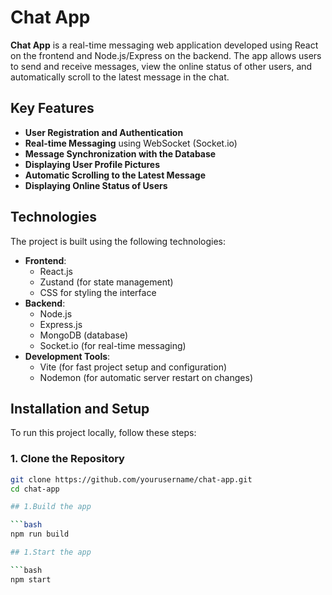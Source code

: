 # Chat App

**Chat App** is a real-time messaging web application developed using React on the frontend and Node.js/Express on the backend. The app allows users to send and receive messages, view the online status of other users, and automatically scroll to the latest message in the chat.

## Key Features

- **User Registration and Authentication**
- **Real-time Messaging** using WebSocket (Socket.io)
- **Message Synchronization with the Database**
- **Displaying User Profile Pictures**
- **Automatic Scrolling to the Latest Message**
- **Displaying Online Status of Users**

## Technologies

The project is built using the following technologies:

- **Frontend**:
  - React.js
  - Zustand (for state management)
  - CSS for styling the interface
- **Backend**:
  - Node.js
  - Express.js
  - MongoDB (database)
  - Socket.io (for real-time messaging)
- **Development Tools**:
  - Vite (for fast project setup and configuration)
  - Nodemon (for automatic server restart on changes)

## Installation and Setup

To run this project locally, follow these steps:

### 1. Clone the Repository

```bash
git clone https://github.com/yourusername/chat-app.git
cd chat-app

## 1.Build the app

```bash
npm run build

## 1.Start the app

```bash
npm start
